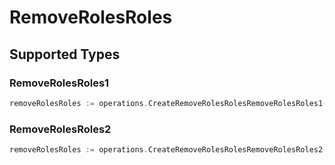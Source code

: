 # RemoveRolesRoles


## Supported Types

### RemoveRolesRoles1

```go
removeRolesRoles := operations.CreateRemoveRolesRolesRemoveRolesRoles1(operations.RemoveRolesRoles1{/* values here */})
```

### RemoveRolesRoles2

```go
removeRolesRoles := operations.CreateRemoveRolesRolesRemoveRolesRoles2(operations.RemoveRolesRoles2{/* values here */})
```

